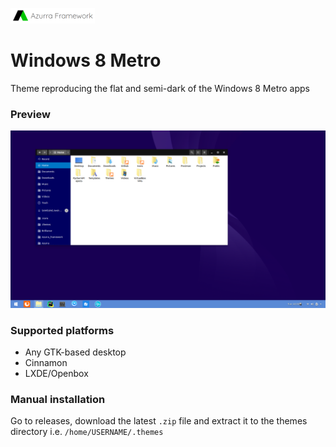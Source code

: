 [![built-with-azurra-framework](https://github.com/B00merang-Project/B00merang-Project.github.io/blob/master/resources/badges/azurra/badge_smaller.png)](https://github.com/B00merang-Project/Azurra_framework)

# Windows 8 Metro
Theme reproducing the flat and semi-dark of the Windows 8 Metro apps

### Preview
![windows-8-metro](https://github.com/B00merang-Project/gallery/raw/master/Windows%208.1%20Metro%20(1).png)

### Supported platforms
- Any GTK-based desktop
- Cinnamon
- LXDE/Openbox

### Manual installation
Go to releases, download the latest `.zip` file and extract it to the themes directory i.e. `/home/USERNAME/.themes`
